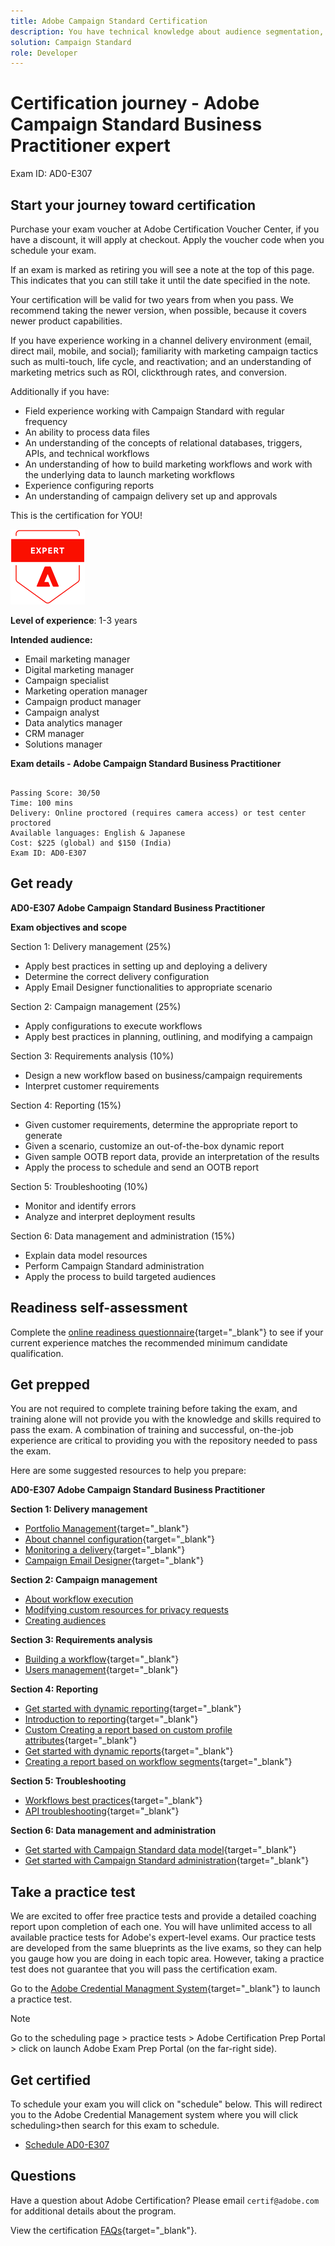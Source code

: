```yaml
---
title: Adobe Campaign Standard Certification 
description: You have technical knowledge about audience segmentation, destination exports, and activation on real time basis for unified profiles that adhere to data and privacy regulations, customer data platforms (CDP) and knowledge of Adobe Experience Platform.
solution: Campaign Standard
role: Developer
---
```

# Certification journey - Adobe Campaign Standard Business Practitioner expert

Exam ID: AD0-E307
    
## Start your journey toward certification

Purchase your exam voucher at Adobe Certification Voucher Center, if you have a discount, it will apply at checkout. Apply the voucher code when you schedule your exam.

If an exam is marked as retiring you will see a note at the top of this page. This indicates that you can still take it until the date specified in the note. 

Your certification will be valid for two years from when you pass. We recommend taking the newer version, when possible, because it covers newer product capabilities.

If you have experience working in a channel delivery environment (email, direct mail, mobile, and social); familiarity with marketing campaign tactics such as multi-touch, life cycle, and reactivation; and an understanding of marketing metrics such as ROI, clickthrough rates, and conversion.

Additionally if you have:

* Field experience working with Campaign Standard with regular frequency
* An ability to process data files
* An understanding of the concepts of relational databases, triggers, APIs, and technical workflows
* An understanding of how to build marketing workflows and work with the underlying data to launch marketing workflows
* Experience configuring reports
* An understanding of campaign delivery set up and approvals

This is the certification for YOU!

![Certification Expert Badge](/help/certifications/assets/expert-badge-small.png)

**Level of experience**: 1-3 years

**Intended audience:** 

* Email marketing manager
* Digital marketing manager
* Campaign specialist
* Marketing operation manager
* Campaign product manager
* Campaign analyst
* Data analytics manager
* CRM manager
* Solutions manager

**Exam details - Adobe Campaign Standard Business Practitioner**
  
```

Passing Score: 30/50
Time: 100 mins
Delivery: Online proctored (requires camera access) or test center proctored
Available languages: English & Japanese
Cost: $225 (global) and $150 (India)
Exam ID: AD0-E307

```

## Get ready

**AD0-E307 Adobe Campaign Standard Business Practitioner**

**Exam objectives and scope**

Section 1: Delivery management (25%)

* Apply best practices in setting up and deploying a delivery
* Determine the correct delivery configuration
* Apply Email Designer functionalities to appropriate scenario

Section 2: Campaign management (25%)

* Apply configurations to execute workflows
* Apply best practices in planning, outlining, and modifying a campaign

Section 3: Requirements analysis (10%)

* Design a new workflow based on business/campaign requirements
* Interpret customer requirements

Section 4: Reporting (15%)

* Given customer requirements, determine the appropriate report to generate
* Given a scenario, customize an out-of-the-box dynamic report
* Given sample OOTB report data, provide an interpretation of the results
* Apply the process to schedule and send an OOTB report

Section 5: Troubleshooting (10%)

* Monitor and identify errors
* Analyze and interpret deployment results

Section 6: Data management and administration (15%)

* Explain data model resources
* Perform Campaign Standard administration
* Apply the process to build targeted audiences


## Readiness self-assessment

Complete the [online readiness questionnaire](https://scorpion.caveon.com/launchpad/ad-q-e129-readiness-questionnaire-for-adobe-aem-assets-developer-professional-exam-copy-nxam4m/ad-q-e307-readiness-questionnaire-for-adobe-campaign-standard-business-practitioner-expert-exam){target="_blank"} to see if your current experience matches the recommended minimum candidate qualification.

## Get prepped

You are not required to complete training before taking the exam, and training alone will not provide you with the knowledge and skills required to pass the exam. A combination of training and successful, on-the-job experience are critical to providing you with the repository needed to pass the exam.

Here are some suggested resources to help you prepare:

**AD0-E307 Adobe Campaign Standard Business Practitioner**

**Section 1: Delivery management**

* [Portfolio Management](https://one.workfront.com/s/document-item?bundleId=the-new-workfront-experience&topicId=Content%2FManage_work%2FPortfolios%2F_portfolio-management-overview.htm&_LANG=en){target="_blank"} 
* [About channel configuration](https://experienceleague.adobe.com/docs/campaign-standard/using/administrating/configuring-channels/about-channel-configuration.html?lang=en){target="_blank"}
* [Monitoring a delivery](https://experienceleague.adobe.com/docs/campaign-standard/using/testing-and-sending/monitoring-messages/monitoring-a-delivery.html?lang=en){target="_blank"}
* [Campaign Email Designer](https://experienceleague.adobe.com/docs/campaign-standard/using/designing-content/designing-content-in-adobe-campaign.html?lang=en){target="_blank"}

**Section 2: Campaign management**

* [About workflow execution](https://experienceleague.adobe.com/docs/campaign-standard/using/managing-processes-and-data/executing-a-workflow/about-workflow-execution.html?lang=en)
* [Modifying custom resources for privacy requests](https://experienceleague.adobe.com/docs/campaign-standard-learn/tutorials/privacy/custom-resources-for-privacy-requests.html?lang=en)
* [Creating audiences](https://experienceleague.adobe.com/docs/campaign-standard/using/profiles-and-audiences/managing-audiences/creating-audiences.html?lang=en)

**Section 3: Requirements analysis**

* [Building a workflow](https://experienceleague.adobe.com/docs/campaign-standard/using/managing-processes-and-data/workflow-general-operation/building-a-workflow.html?lang=en){target="_blank"}
* [Users management](https://experienceleague.adobe.com/docs/campaign-standard/using/administrating/users-and-security/users-management.html?lang=en){target="_blank"}

**Section 4: Reporting**

* [Get started with dynamic reporting](https://experienceleague.adobe.com/docs/campaign-standard/using/reporting/about-reporting/about-dynamic-reports.html?lang=en){target="_blank"}
* [Introduction to reporting](https://experienceleague.adobe.com/docs/campaign-standard-learn/tutorials/getting-started/reporting-with-adobe-campaign-introduction.html?lang=en){target="_blank"}
* [Custom Creating a report based on custom profile attributes](https://experienceleague.adobe.com/docs/campaign-standard-learn/tutorials/reporting/custom-profile-attributes-dynamic-reports.html?lang=en){target="_blank"}
* [Get started with dynamic reports](https://experienceleague.adobe.com/docs/campaign-standard/using/reporting/about-reporting/about-dynamic-reports.html?lang=en){target="_blank"}
* [Creating a report based on workflow segments](https://experienceleague.adobe.com/docs/campaign-standard/using/reporting/customizing-reports/creating-a-report-workflow-segment.html?lang=en){target="_blank"}

**Section 5: Troubleshooting**

* [Workflows best practices](https://experienceleague.adobe.com/docs/campaign-standard/using/managing-processes-and-data/workflow-general-operation/best-practices-workflows.html?lang=en){target="_blank"}
* [API troubleshooting](https://experienceleague.adobe.com/docs/campaign-standard/using/working-with-apis/troubleshooting.html?lang=en){target="_blank"}

**Section 6: Data management and administration**

* [Get started with Campaign Standard data model](https://experienceleague.adobe.com/docs/campaign-standard/using/developing/get-started-data-model.html?lang=en){target="_blank"}
* [Get started with Campaign Standard administration](https://experienceleague.adobe.com/docs/campaign-standard/using/administrating/get-started-campaign-administration.html?lang=en){target="_blank"}

## Take a practice test

We are excited to offer free practice tests and provide a detailed coaching report upon completion of each one. You will have unlimited access to all available practice tests for Adobe's expert-level exams. Our practice tests are developed from the same blueprints as the live exams, so they can help you gauge how you are doing in each topic area. However, taking a practice test does not guarantee that you will pass the certification exam.

Go to the [Adobe Credential Managment System](http://www.certmetrics.com/adobe/){target="_blank"} to launch a practice test.

>[!NOTE]
>
>Go to the scheduling page > practice tests > Adobe Certification Prep Portal > click on launch Adobe Exam Prep Portal (on the far-right side).


## Get certified

To schedule your exam you will click on "schedule" below. This will redirect you to the Adobe Credential Management system where you will click scheduling>then search for this exam to schedule.

* [Schedule AD0-E307](https://learning.adobe.com/api.certify.json)

## Questions

Have a question about Adobe Certification? Please email `certif@adobe.com` for additional details about the program.

View the certification [FAQs](https://solutionpartners.adobe.com/solution-partners/training_and_certification/certification/certification_faq.html#){target="_blank"}.
